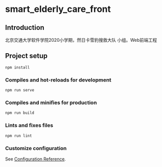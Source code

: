 # smart_elderly_care_front

## Introduction

北京交通大学软件学院2020小学期，然日卡雪豹搜救大队 小组。Web前端工程

## Project setup
```
npm install
```

### Compiles and hot-reloads for development
```
npm run serve
```

### Compiles and minifies for production
```
npm run build
```

### Lints and fixes files
```
npm run lint
```

### Customize configuration
See [Configuration Reference](https://cli.vuejs.org/config/).
